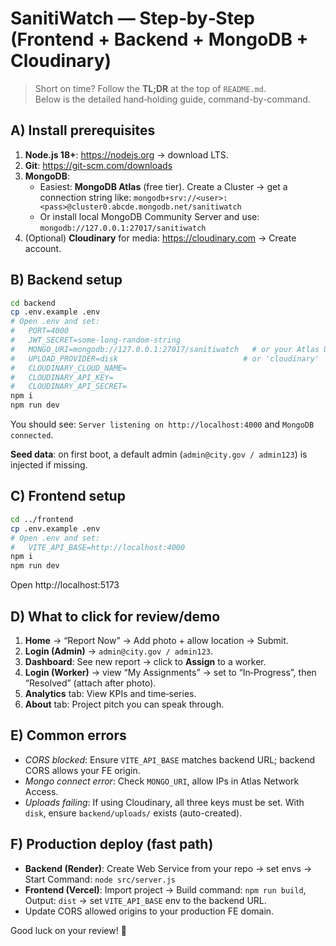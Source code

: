 # SanitiWatch — Step‑by‑Step (Frontend + Backend + MongoDB + Cloudinary)

> Short on time? Follow the **TL;DR** at the top of `README.md`.  
> Below is the detailed hand‑holding guide, command-by-command.

## A) Install prerequisites

1. **Node.js 18+**: https://nodejs.org → download LTS.  
2. **Git**: https://git-scm.com/downloads  
3. **MongoDB**:
   - Easiest: **MongoDB Atlas** (free tier). Create a Cluster → get a connection string like:
     `mongodb+srv://<user>:<pass>@cluster0.abcde.mongodb.net/sanitiwatch`
   - Or install local MongoDB Community Server and use: `mongodb://127.0.0.1:27017/sanitiwatch`
4. (Optional) **Cloudinary** for media: https://cloudinary.com → Create account.

## B) Backend setup

```bash
cd backend
cp .env.example .env
# Open .env and set:
#   PORT=4000
#   JWT_SECRET=some-long-random-string
#   MONGO_URI=mongodb://127.0.0.1:27017/sanitiwatch   # or your Atlas URI
#   UPLOAD_PROVIDER=disk                            # or 'cloudinary'
#   CLOUDINARY_CLOUD_NAME=
#   CLOUDINARY_API_KEY=
#   CLOUDINARY_API_SECRET=
npm i
npm run dev
```

You should see: `Server listening on http://localhost:4000` and `MongoDB connected`.

**Seed data**: on first boot, a default admin (`admin@city.gov / admin123`) is injected if missing.

## C) Frontend setup

```bash
cd ../frontend
cp .env.example .env
# Open .env and set:
#   VITE_API_BASE=http://localhost:4000
npm i
npm run dev
```

Open http://localhost:5173

## D) What to click for review/demo

1. **Home** → “Report Now” → Add photo + allow location → Submit.  
2. **Login (Admin)** → `admin@city.gov / admin123`.  
3. **Dashboard**: See new report → click to **Assign** to a worker.  
4. **Login (Worker)** → view “My Assignments” → set to “In‑Progress”, then “Resolved” (attach after photo).  
5. **Analytics** tab: View KPIs and time‑series.  
6. **About** tab: Project pitch you can speak through.

## E) Common errors

- *CORS blocked*: Ensure `VITE_API_BASE` matches backend URL; backend CORS allows your FE origin.  
- *Mongo connect error*: Check `MONGO_URI`, allow IPs in Atlas Network Access.  
- *Uploads failing*: If using Cloudinary, all three keys must be set. With `disk`, ensure `backend/uploads/` exists (auto-created).

## F) Production deploy (fast path)

- **Backend (Render)**: Create Web Service from your repo → set envs → Start Command: `node src/server.js`  
- **Frontend (Vercel)**: Import project → Build command: `npm run build`, Output: `dist` → set `VITE_API_BASE` env to the backend URL.  
- Update CORS allowed origins to your production FE domain.

Good luck on your review! 🚀
